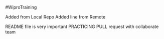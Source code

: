 #WiproTraining

Added from Local Repo
Added line from Remote

README file is very important
PRACTICING PULL request with collaborate team
